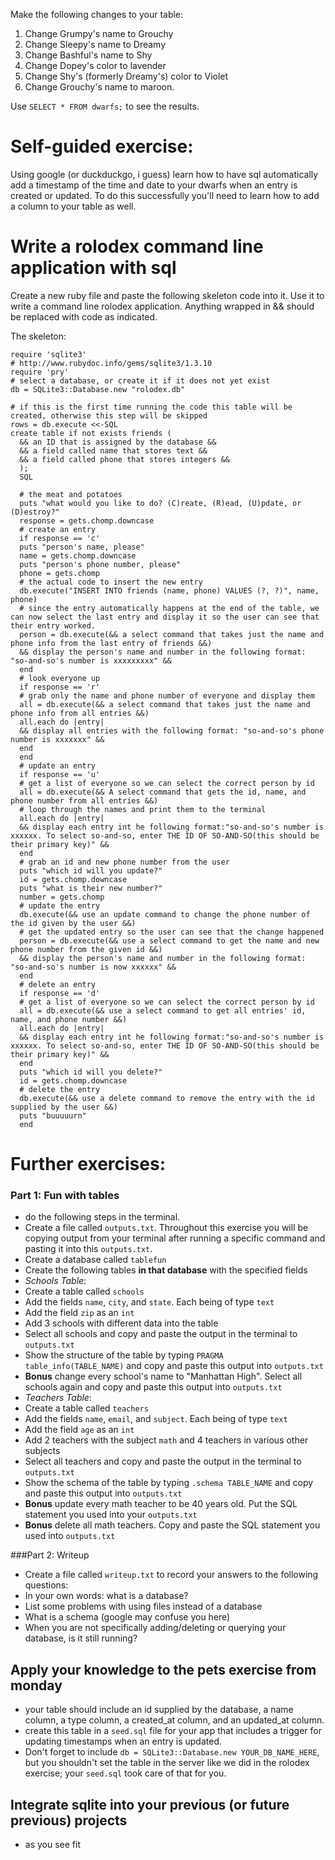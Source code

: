 Make the following changes to your table:  
1. Change Grumpy's name to Grouchy  
2. Change Sleepy's name to Dreamy  
3. Change Bashful's name to Shy  
4. Change Dopey's color to lavender  
5. Change Shy's (formerly Dreamy's) color to Violet  
6. Change Grouchy's name to maroon.

Use `SELECT * FROM dwarfs;` to see the results.

# Self-guided exercise:

Using google (or duckduckgo, i guess) learn how to have sql automatically add a timestamp of the time and date to your dwarfs when an entry is created or updated. To do this successfully you'll need to learn how to add a column to your table as well.

# Write a rolodex command line application with sql
Create a new ruby file and paste the following skeleton code into it. Use it to write a command line rolodex application. Anything wrapped in && should be replaced with code as indicated.

The skeleton:
```
require 'sqlite3'
# http://www.rubydoc.info/gems/sqlite3/1.3.10
require 'pry'
# select a database, or create it if it does not yet exist
db = SQLite3::Database.new "rolodex.db"

# if this is the first time running the code this table will be created, otherwise this step will be skipped
rows = db.execute <<-SQL
create table if not exists friends (
  && an ID that is assigned by the database &&
  && a field called name that stores text &&
  && a field called phone that stores integers &&
  );
  SQL

  # the meat and potatoes
  puts "what would you like to do? (C)reate, (R)ead, (U)pdate, or (D)estroy?"
  response = gets.chomp.downcase
  # create an entry
  if response == 'c'
  puts "person's name, please"
  name = gets.chomp.downcase
  puts "person's phone number, please"
  phone = gets.chomp
  # the actual code to insert the new entry
  db.execute("INSERT INTO friends (name, phone) VALUES (?, ?)", name, phone)
  # since the entry automatically happens at the end of the table, we can now select the last entry and display it so the user can see that their entry worked.
  person = db.execute(&& a select command that takes just the name and phone info from the last entry of friends &&)
  && display the person's name and number in the following format: "so-and-so's number is xxxxxxxxx" &&
  end
  # look everyone up
  if response == 'r'
  # grab only the name and phone number of everyone and display them
  all = db.execute(&& a select command that takes just the name and phone info from all entries &&)
  all.each do |entry|
  && display all entries with the following format: "so-and-so's phone number is xxxxxxx" &&
  end
  end
  # update an entry
  if response == 'u'
  # get a list of everyone so we can select the correct person by id
  all = db.execute(&& A select command that gets the id, name, and phone number from all entries &&)
  # loop through the names and print them to the terminal
  all.each do |entry|
  && display each entry int he following format:"so-and-so's number is xxxxxx. To select so-and-so, enter THE ID OF SO-AND-SO(this should be their primary key)" &&
  end
  # grab an id and new phone number from the user
  puts "which id will you update?"
  id = gets.chomp.downcase
  puts "what is their new number?"
  number = gets.chomp
  # update the entry
  db.execute(&& use an update command to change the phone number of the id given by the user &&)
  # get the updated entry so the user can see that the change happened
  person = db.execute(&& use a select command to get the name and new phone number from the given id &&)
  && display the person's name and number in the following format: "so-and-so's number is now xxxxxx" &&
  end
  # delete an entry
  if response == 'd'
  # get a list of everyone so we can select the correct person by id
  all = db.execute(&& use a select command to get all entries' id, name, and phone number &&)
  all.each do |entry|
  && display each entry int he following format:"so-and-so's number is xxxxxx. To select so-and-so, enter THE ID OF SO-AND-SO(this should be their primary key)" &&
  end
  puts "which id will you delete?"
  id = gets.chomp.downcase
  # delete the entry
  db.execute(&& use a delete command to remove the entry with the id supplied by the user &&)
  puts "buuuuurn"
  end
  ```


# Further exercises:

### Part 1: Fun with tables
  - do the following steps in the terminal.
  - Create a file called ```outputs.txt```. Throughout this exercise you will be copying output from your terminal after running a specific command and pasting it into this ```outputs.txt```.
  - Create a database called ```tablefun```
  - Create the following tables **in that database** with the specified fields
  - *Schools Table*:
  - Create a table called ```schools```
  - Add the fields ```name```, ```city```, and ```state```. Each being of type ```text```
  - Add the field ```zip``` as an ```int```
  - Add 3 schools with different data into the table
  - Select all schools and copy and paste the output in the terminal to ```outputs.txt```
  - Show the structure of the table by typing ```PRAGMA table_info(TABLE_NAME)``` and copy and paste this output into ```outputs.txt```
  - **Bonus** change every school's name to "Manhattan High". Select all schools again and copy and paste this output into ```outputs.txt```
  - *Teachers Table*:
  - Create a table called ```teachers```
  - Add the fields ```name```, ```email```, and ```subject```. Each being of type ```text```
  - Add the field ```age``` as an ```int```
  - Add 2 teachers with the subject ```math``` and 4 teachers in various other subjects
  - Select all teachers and copy and paste the output in the terminal to ```outputs.txt```
  - Show the schema of the table by typing ```.schema TABLE_NAME``` and copy and paste this output into ```outputs.txt```
  - **Bonus** update every math teacher to be 40 years old. Put the SQL statement you used into your ```outputs.txt```
  - **Bonus** delete all math teachers. Copy and paste the SQL statement you used into ```outputs.txt```


  ###Part 2: Writeup

  - Create a file called ```writeup.txt``` to record your answers to the following questions:
  - In your own words: what is a database?
  - List some problems with using files instead of a database
  - What is a schema (google may confuse you here)
  - When you are not specifically adding/deleting or querying your database, is it still running?


  ## Apply your knowledge to the pets exercise from monday
  - your table should include an id supplied by the database, a name column, a type column, a created_at column, and an updated_at column.
  - create this table in a ```seed.sql``` file for your app that includes a trigger for updating timestamps when an entry is updated.
  - Don't forget to include ```db = SQLite3::Database.new YOUR_DB_NAME_HERE```, but you shouldn't set the table in the server like we did in the rolodex exercise; your ```seed.sql``` took care of that for you.
  
## Integrate sqlite into your previous (or future previous) projects
- as you see fit
